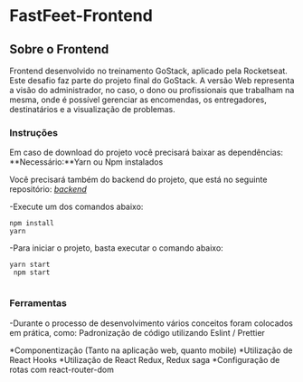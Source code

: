 # FastFeet-Frontend

## Sobre o Frontend
Frontend desenvolvido no treinamento GoStack, aplicado pela Rocketseat. Este desafio faz parte do projeto final do GoStack. A versão 
Web representa a visão do administrador, no caso, o dono ou profissionais que trabalham na mesma, onde é possível gerenciar as encomendas, 
os entregadores, destinatários e a visualização de problemas.

### Instruções
Em caso de download do projeto você precisará baixar as dependências:
**Necessário:**Yarn ou Npm instalados  

Você precisará também do backend do projeto, que está no seguinte repositório: [*backend*](https://github.com/thaislsilveira/FastFeet)  

-Execute um dos comandos abaixo:
```
npm install
yarn

``` 
-Para iniciar o projeto, basta executar o comando abaixo:

```
yarn start
 npm start
 
```
### Ferramentas
-Durante o processo de desenvolvimento vários conceitos foram colocados em prática, como:
Padronização de código utilizando Eslint / Prettier

*Componentização (Tanto na aplicação web, quanto mobile) *Utilização de React Hooks *Utilização de React Redux, Redux saga *Configuração de rotas com react-router-dom

